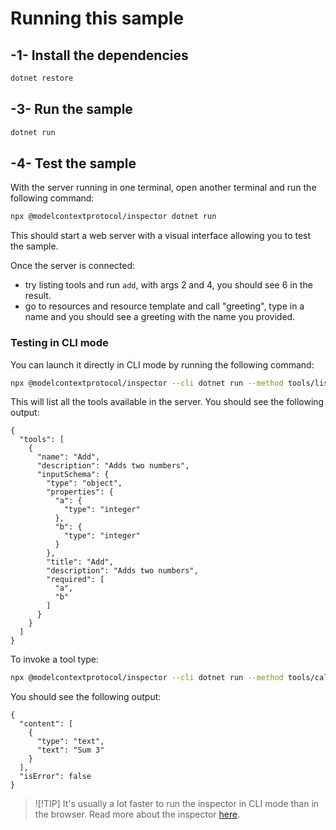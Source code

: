 # Running this sample

## -1- Install the dependencies

```bash
dotnet restore
```

## -3- Run the sample


```bash
dotnet run
```

## -4- Test the sample

With the server running in one terminal, open another terminal and run the following command:

```bash
npx @modelcontextprotocol/inspector dotnet run
```

This should start a web server with a visual interface allowing you to test the sample.

Once the server is connected: 

- try listing tools and run `add`, with args 2 and 4, you should see 6 in the result.
- go to resources and resource template and call "greeting", type in a name and you should see a greeting with the name you provided.

### Testing in CLI mode

You can launch it directly in CLI mode by running the following command:

```bash
npx @modelcontextprotocol/inspector --cli dotnet run --method tools/list
```

This will list all the tools available in the server. You should see the following output:

```text
{
  "tools": [
    {
      "name": "Add",
      "description": "Adds two numbers",
      "inputSchema": {
        "type": "object",
        "properties": {
          "a": {
            "type": "integer"
          },
          "b": {
            "type": "integer"
          }
        },
        "title": "Add",
        "description": "Adds two numbers",
        "required": [
          "a",
          "b"
        ]
      }
    }
  ]
}
```

To invoke a tool type:

```bash
npx @modelcontextprotocol/inspector --cli dotnet run --method tools/call --tool-name Add --tool-arg a=1 --tool-arg b=2
```

You should see the following output:

```text
{
  "content": [
    {
      "type": "text",
      "text": "Sum 3"
    }
  ],
  "isError": false
}
```

> ![!TIP]
> It's usually a lot faster to run the inspector in CLI mode than in the browser.
> Read more about the inspector [here](https://github.com/modelcontextprotocol/inspector).
